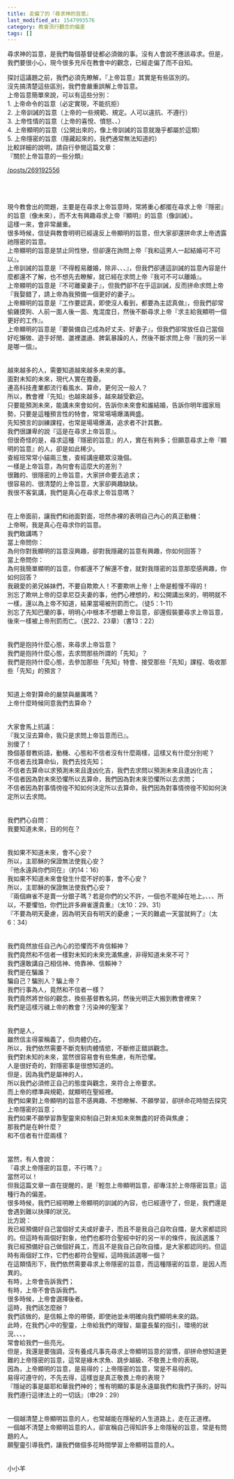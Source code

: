 ```yaml
---
title: 走偏了的『尋求神的旨意』
last_modified_at: 1547993576
category: 教會流行觀念的偏差
tags: []
---
```


<p>尋求神的旨意，是我們每個基督徒都必須做的事。沒有人會說不應該尋求。但是，我們要很小心，現今很多充斥在教會中的觀念，已經走偏了而不自知。 <!--more--></p>
<p>探討這議題之前，我們必須先瞭解，『上帝旨意』其實是有些區別的。<br/>
沒先搞清楚這些區別，我們會嚴重誤解上帝旨意。<br/>
上帝旨意簡單來說，可以有這些分別：<br/>
1. 上帝命令的旨意（必定實現，不能抗拒）<br/>
2. 上帝訓誡的旨意（上帝的一些規範、規定。人可以違抗、不遵行）<br/>
3. 上帝性情的旨意（上帝的喜悅、憤怒、、）<br/>
4. 上帝顯明的旨意（公開出來的，像上帝訓誡的旨意就幾乎都屬於這類）<br/>
5. 上帝隱密的旨意（隱藏起來的，我們通常無法知道的）<br/>
比較詳細的說明，請自行參閱這篇文章：<br/>
『關於上帝旨意的一些分類』</p>
<p><a href="/posts/269192556" target="_blank">/posts/269192556</a></p>
<p><br/>
<br/>
<br/>
現今教會出的問題，主要是在尋求上帝旨意時，常將重心都擺在尋求上帝『隱密』的旨意（像未來），而不太有興趣尋求上帝『顯明』的旨意（像訓誡）。<br/>
這樣一來，會非常嚴重。<br/>
很多時候，信徒與教會明明已經違反上帝顯明的旨意，但大家卻還拼命求上帝透露祂隱密的旨意。<br/>
上帝顯明的旨意是禁止同性戀，但卻還在詢問上帝『我和這男人一起結婚可不可以』。<br/>
上帝訓誡的旨意是『不得輕易離婚，除非、、、』，但我們卻連這訓誡的旨意內容是什麼都還不了解，也不想先去瞭解，就已經在求問上帝『我可不可以離婚』。<br/>
上帝顯明的旨意是『不可離棄妻子』，但我們卻不在乎這訓誡，反而拼命求問上帝『我娶錯了，請上帝為我預備一個更好的妻子』。<br/>
上帝顯明的旨意是『工作要認真，即使沒人看到，都要為主認真做』，但我們卻常偷雞摸狗、人前一面人後一面、鬼混度日，然後不斷尋求上帝『求主給我顯明一個更好的工作』。<br/>
上帝顯明的旨意是『要裝備自己成為好丈夫、好妻子』，但我們卻常放任自己當個好吃懶做、遊手好閒、邋裡邋遢、脾氣暴躁的人，然後不斷求問上帝『我的另一半是哪一個』。<br/>
<br/>
<br/>
越來越多的人，需要知道越來越多未來的事。<br/>
面對未知的未來，現代人實在擔憂。<br/>
連高科技產業都流行看風水、算命，更何況一般人？<br/>
所以，教會裡『先知』也越來越多，越來越受歡迎。<br/>
只要能預測未來，能講未來會如何，告訴你未來會和誰結婚，告訴你明年國家局勢，只要是這種預言性的特會，常常場場爆滿興盛。<br/>
先知預言的訓練課程，也常是場場爆滿，追求者不計其數。<br/>
我們很謙卑的說『這是在尋求上帝旨意』。<br/>
但很奇怪的是，尋求這種『隱密的旨意』的人，實在有夠多；但願意尋求上帝『顯明的旨意』的人，卻是如此稀少。<br/>
查經班常常小貓兩三隻，查經講座聽眾沒幾個。<br/>
一樣是上帝旨意，為何會有這麼大的差別？<br/>
很難的、很隱密的上帝旨意，大家拼命要去追求；<br/>
很容易的、很清楚的上帝旨意，大家卻興趣缺缺。<br/>
我很不客氣講，我們是真心在尋求上帝旨意嗎？<br/>
<br/>
<br/>
在上帝面前，讓我們和祂面對面，坦然赤裸的表明自己內心的真正動機：<br/>
上帝啊，我是真心在尋求你的旨意。<br/>
我們敢講嗎？<br/>
當上帝問你：<br/>
為何你對我顯明的旨意沒興趣，卻對我隱藏的旨意有興趣，你如何回答？<br/>
當上帝問你：<br/>
為何我簡單顯明的旨意，你都還不了解還不會，就對我隱密的旨意那麼感興趣，你如何回答？<br/>
我親愛的弟兄姊妹們，不要自欺欺人！不要欺哄上帝！上帝是輕慢不得的！<br/>
別忘了欺哄上帝的亞拿尼亞夫妻的事，他們心裡想的，和公開講出來的，明明就不一樣，還以為上帝不知道，結果當場被刑罰而亡。（徒5：1-11）<br/>
別忘了先知巴蘭的事，明明心中根本不想聽上帝旨意，卻還假裝要尋求上帝旨意，後來一樣被上帝刑罰而亡。（民22、23章）（書13：22）<br/>
<br/>
<br/>
我們是抱持什麼心態，來尋求上帝旨意？<br/>
我們是抱持什麼心態，去求問那些所謂的「先知」？<br/>
我們是抱持什麼心態，去參加那些「先知」特會、接受那些「先知」課程、吸收那些「先知」的預言？<br/>
<br/>
<br/>
知道上帝對算命的嚴禁與嚴厲嗎？<br/>
上帝什麼時候同意我們去算命？<br/>
<br/>
<br/>
大家會馬上抗議：<br/>
『我又沒去算命，我只是求問上帝旨意而已』。<br/>
別傻了！<br/>
換個基督教術語，動機、心態和不信者沒有什麼兩樣，這樣又有什麼分別呢？<br/>
不信者去找算命仙，我們去找先知；<br/>
不信者去算命以求預測未來且逢凶化吉，我們去求問以預測未來且逢凶化吉；<br/>
不信者因為對未來恐懼所以去算命，我們因為對未來恐懼所以去求問；<br/>
不信者因為對事情徬徨不知如何決定所以去算命，我們因為對事情徬徨不知如何決定所以去求問。<br/>
<br/>
<br/>
我們捫心自問：<br/>
我要知道未來，目的何在？<br/>
<br/>
<br/>
我如果不知道未來，會不心安？<br/>
所以，主耶穌的保證無法使我心安？<br/>
『他永遠與你們同在』（約14：16）<br/>
我如果不知道未來會發生什麼不好的事，會不心安？<br/>
所以，主耶穌的保證無法使我們心安？<br/>
『兩個麻雀不是賣一分銀子嗎？若是你們的父不許，一個也不能掉在地上。、、、所以，不要懼怕，你們比許多麻雀還貴重』（太10：29、31）<br/>
『不要為明天憂慮，因為明天自有明天的憂慮；一天的難處一天當就夠了』（太6：34）<br/>
<br/>
<br/>
我們竟然放任自己內心的恐懼而不肯信賴神？<br/>
我們竟然和不信者一樣對未知的未來充滿焦慮，非得知道未來不可？<br/>
我們還敢講自己相信神、倚靠神、信賴神？<br/>
我們是在騙誰？<br/>
騙自己？騙別人？騙上帝？<br/>
我們行事為人，竟然和不信者一樣？<br/>
我們竟然將世俗的觀念，換些基督教名詞，然後光明正大搬到教會裡來？<br/>
我們是這樣污穢上帝的教會？污染神的聖潔？<br/>
<br/>
<br/>
我們是人，<br/>
雖然信主得蒙稱義了，但肉體仍在。<br/>
所以，我們依然需要不斷克制肉體情慾，不斷修正錯誤觀念。<br/>
我們對未知的未來，當然很容易會有些焦慮，有所恐懼。<br/>
人是很好奇的，對隱密事是很想知道的。<br/>
但是，因為我們是屬神的人，<br/>
所以我們必須修正自己的態度與觀念，來符合上帝要求。<br/>
而上帝的標準與規範，就顯明在聖經裡。<br/>
我們如果對上帝顯明的旨意不感興趣、不想瞭解、不願學習，卻拼命花時間去探究上帝隱密的旨意；<br/>
我們如果不願學習靠聖靈來抑制自己對未知未來無盡的好奇與焦慮；<br/>
那我們是在幹什麼？<br/>
和不信者有什麼兩樣？<br/>
<br/>
<br/>
當然，有人會說：<br/>
『尋求上帝隱密的旨意，不行嗎？』<br/>
當然可以！<br/>
但我這篇文章一直在提醒的，是『輕忽上帝顯明旨意，卻專注於上帝隱密旨意』這種行為的偏差。<br/>
很多時候，我們已經明瞭上帝顯明的訓誡的內容，也已經遵守了，但是，我們還是會遇到難以抉擇的狀況。<br/>
比方說：<br/>
我已經預備好自己當個好丈夫或好妻子，而且不是我自己自吹自擂，是大家都認同的。但這時有兩個好對象，他們也都符合聖經中好的另一半的條件，我該選誰？<br/>
我已經預備好自己做個好員工，而且不是我自己自吹自擂，是大家都認同的。但這時有兩個好工作，它們也都符合聖經，這時我該選哪一個？<br/>
在這類情形下，我們依然需要尋求上帝隱密的旨意，而這種隱密的旨意，是因人而異的。<br/>
有時，上帝會告訴我們；<br/>
有時，上帝不會告訴我們。<br/>
很多時候，上帝會選擇後者。<br/>
這時，我們該怎麼辦？<br/>
我們該做的，是信賴上帝的帶領，即使祂並未明確向我們顯明未來的路。<br/>
此時，在我們心中的聖靈，上帝給我們的理智，屬靈長輩的指引，環境的狀況、、、，<br/>
常會給我們一些亮光。<br/>
但是，我還是要強調，沒有養成凡事先尋求上帝顯明旨意的習慣，卻拼命想知道更難的上帝隱密的旨意，這常是緣木求魚、跳步越級、不敬畏上帝的表現。<br/>
因為，上帝顯明的旨意，是易得的；上帝隱密的旨意，常是不易得的。<br/>
易得可遵守的，不先去得，這樣豈是真正敬畏上帝的表現？<br/>
『隱祕的事是屬耶和華我們神的；惟有明顯的事是永遠屬我們和我們子孫的，好叫我們遵行這律法上的一切話』（申29：29）<br/>
<br/>
<br/>
一個越清楚上帝顯明旨意的人，也常越能在隱秘的人生道路上，走在正道裡。<br/>
一個越不清楚上帝顯明旨意的人，卻宣稱自己得知許多上帝隱秘的旨意，常是有問題的人。<br/>
願聖靈引導我們，讓我們做個多花時間學習上帝顯明旨意的人。<br/>
<br/>
<br/>
小小羊</p>
<p> </p>
<p> 
</p><p> </p>
<p></p>
<p> </p>
<p> </p>
